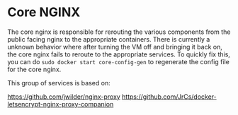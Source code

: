 # Core NGINX

The core nginx is responsible for rerouting the various components from the public facing nginx to the appropriate containers. There is currently a unknown behavior where after turning the VM off and bringing it back on, the core nginx fails to reroute to the appropriate services. To quickly fix this, you can do `sudo docker start core-config-gen` to regenerate the config file for the core nginx. 

This group of services is based on:

https://github.com/jwilder/nginx-proxy
https://github.com/JrCs/docker-letsencrypt-nginx-proxy-companion
